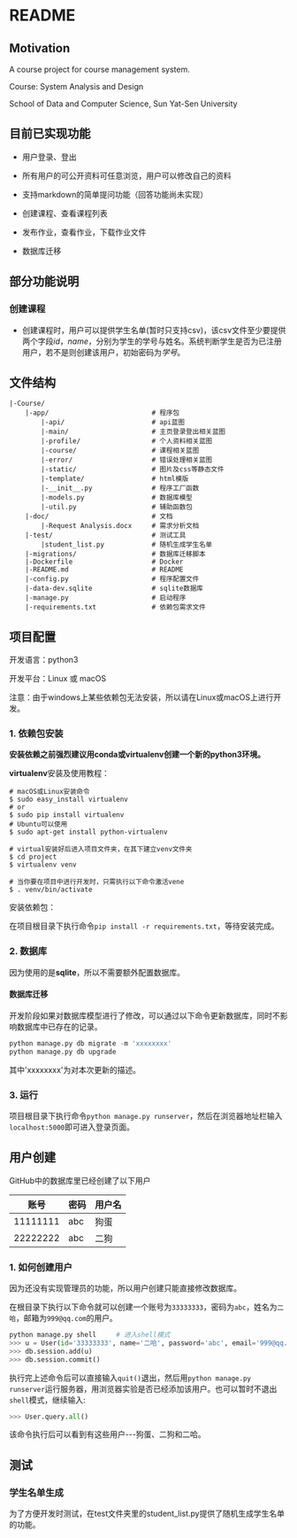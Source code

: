 # README

## Motivation
A course project for course management system.

Course: System Analysis and Design

School of Data and Computer Science, Sun Yat-Sen University

## 目前已实现功能

* 用户登录、登出
* 所有用户的可公开资料可任意浏览，用户可以修改自己的资料
* 支持markdown的简单提问功能（回答功能尚未实现）
* 创建课程、查看课程列表
* 发布作业，查看作业，下载作业文件


* 数据库迁移

## 部分功能说明

### 创建课程

* 创建课程时，用户可以提供学生名单(暂时只支持csv)，该csv文件至少要提供两个字段*id*，*name*，分别为学生的学号与姓名。系统判断学生是否为已注册用户，若不是则创建该用户，初始密码为*学号*。

## 文件结构

```
|-Course/
    |-app/                          # 程序包
        |-api/                      # api蓝图
        |-main/                     # 主页登录登出相关蓝图
        |-profile/                  # 个人资料相关蓝图
        |-course/                   # 课程相关蓝图
        |-error/                    # 错误处理相关蓝图
        |-static/                   # 图片及css等静态文件
        |-template/                 # html模版
        |-__init__.py               # 程序工厂函数
        |-models.py                 # 数据库模型
        |-util.py                   # 辅助函数包
    |-doc/                          # 文档
        |-Request Analysis.docx     # 需求分析文档
    |-test/							# 测试工具
        |student_list.py			# 随机生成学生名单
    |-migrations/                   # 数据库迁移脚本
    |-Dockerfile                    # Docker
    |-README.md                     # README
    |-config.py                     # 程序配置文件
    |-data-dev.sqlite               # sqlite数据库
    |-manage.py                     # 启动程序
    |-requirements.txt              # 依赖包需求文件
```

## 项目配置

开发语言：python3

开发平台：Linux 或 macOS

注意：由于windows上某些依赖包无法安装，所以请在Linux或macOS上进行开发。

### 1. 依赖包安装

**安装依赖之前强烈建议用conda或virtualenv创建一个新的python3环境。**

**virtualenv**安装及使用教程：

```shell
# macOS或Linux安装命令
$ sudo easy_install virtualenv
# or
$ sudo pip install virtualenv
# Ubuntu可以使用
$ sudo apt-get install python-virtualenv

# virtual安装好后进入项目文件夹，在其下建立venv文件夹
$ cd project
$ virtualenv venv

# 当你要在项目中进行开发时，只需执行以下命令激活vene
$ . venv/bin/activate
```

安装依赖包：

在项目根目录下执行命令`pip install -r requirements.txt`，等待安装完成。

### 2. 数据库

因为使用的是**sqlite**，所以不需要额外配置数据库。

#### 数据库迁移

开发阶段如果对数据库模型进行了修改，可以通过以下命令更新数据库，同时不影响数据库中已存在的记录。

```python
python manage.py db migrate -m 'xxxxxxxx'
python manage.py db upgrade
```

其中'xxxxxxxx'为对本次更新的描述。

### 3. 运行

项目根目录下执行命令`python manage.py runserver`，然后在浏览器地址栏输入`localhost:5000`即可进入登录页面。

## 用户创建

GitHub中的数据库里已经创建了以下用户

| 账号     | 密码 | 用户名 |
| -------- | ---- | ------ |
| 11111111 | abc  | 狗蛋   |
| 22222222 | abc  | 二狗   |

### 1. 如何创建用户

因为还没有实现管理员的功能，所以用户创建只能直接修改数据库。

在根目录下执行以下命令就可以创建一个账号为`33333333`，密码为`abc`，姓名为`二哈`，邮箱为`999@qq.com`的用户。

```python
python manage.py shell     # 进入shell模式
>>> u = User(id='33333333', name='二哈', password='abc', email='999@qq.com')
>>> db.session.add(u)
>>> db.session.commit()
```

执行完上述命令后可以直接输入`quit()`退出，然后用`python manage.py runserver`运行服务器，用浏览器实验是否已经添加该用户。也可以暂时不退出`shell`模式，继续输入:

```python
>>> User.query.all()
```

该命令执行后可以看到有这些用户---狗蛋、二狗和二哈。

## 测试

### 学生名单生成

为了方便开发时测试，在test文件夹里的student_list.py提供了随机生成学生名单的功能。